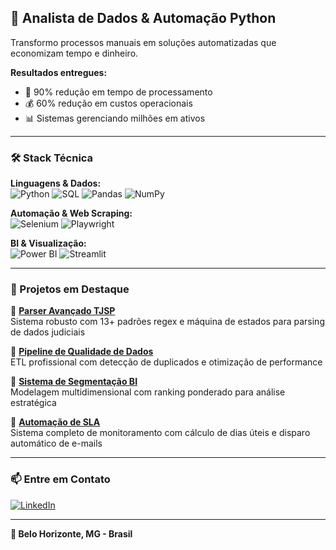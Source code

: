 ## 💼 Analista de Dados & Automação Python

Transformo processos manuais em soluções automatizadas que economizam tempo e dinheiro.

**Resultados entregues:**
- 🚀 90% redução em tempo de processamento
- 💰 60% redução em custos operacionais  
- 📊 Sistemas gerenciando milhões em ativos

---

### 🛠️ Stack Técnica

**Linguagens & Dados:**  
![Python](https://img.shields.io/badge/Python-3776AB?style=flat&logo=python&logoColor=white)
![SQL](https://img.shields.io/badge/SQL-4479A1?style=flat&logo=postgresql&logoColor=white)
![Pandas](https://img.shields.io/badge/Pandas-150458?style=flat&logo=pandas&logoColor=white)
![NumPy](https://img.shields.io/badge/NumPy-013243?style=flat&logo=numpy&logoColor=white)

**Automação & Web Scraping:**  
![Selenium](https://img.shields.io/badge/Selenium-43B02A?style=flat&logo=selenium&logoColor=white)
![Playwright](https://img.shields.io/badge/Playwright-2EAD33?style=flat&logo=playwright&logoColor=white)

**BI & Visualização:**  
![Power BI](https://img.shields.io/badge/Power_BI-F2C811?style=flat&logo=powerbi&logoColor=black)
![Streamlit](https://img.shields.io/badge/Streamlit-FF4B4B?style=flat&logo=streamlit&logoColor=white)

---

### 🚀 Projetos em Destaque

📌 **[Parser Avançado TJSP](link-do-repo)**  
Sistema robusto com 13+ padrões regex e máquina de estados para parsing de dados judiciais

📌 **[Pipeline de Qualidade de Dados](link-do-repo)**  
ETL profissional com detecção de duplicados e otimização de performance

📌 **[Sistema de Segmentação BI](link-do-repo)**  
Modelagem multidimensional com ranking ponderado para análise estratégica

📌 **[Automação de SLA](link-do-repo)**  
Sistema completo de monitoramento com cálculo de dias úteis e disparo automático de e-mails

---

### 📫 Entre em Contato

[![LinkedIn](https://img.shields.io/badge/LinkedIn-0077B5?style=flat&logo=linkedin&logoColor=white)](https://linkedin.com/in/luizsntsmonteiro)

---

**📍 Belo Horizonte, MG - Brasil**
